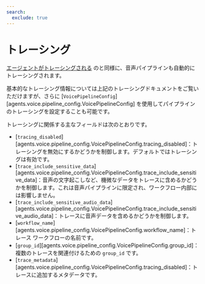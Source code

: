 ```yaml
---
search:
  exclude: true
---
```

# トレーシング

[エージェントがトレーシングされる](../tracing.md) のと同様に、音声パイプラインも自動的にトレーシングされます。

基本的なトレーシング情報については上記のトレーシングドキュメントをご覧いただけますが、さらに [`VoicePipelineConfig`][agents.voice.pipeline_config.VoicePipelineConfig] を使用してパイプラインのトレーシングを設定することも可能です。

トレーシングに関係する主なフィールドは次のとおりです。

-   [`tracing_disabled`][agents.voice.pipeline_config.VoicePipelineConfig.tracing_disabled]：トレーシングを無効にするかどうかを制御します。デフォルトではトレーシングは有効です。  
-   [`trace_include_sensitive_data`][agents.voice.pipeline_config.VoicePipelineConfig.trace_include_sensitive_data]：音声の文字起こしなど、機微なデータをトレースに含めるかどうかを制御します。これは音声パイプラインに限定され、ワークフロー内部には影響しません。  
-   [`trace_include_sensitive_audio_data`][agents.voice.pipeline_config.VoicePipelineConfig.trace_include_sensitive_audio_data]：トレースに音声データを含めるかどうかを制御します。  
-   [`workflow_name`][agents.voice.pipeline_config.VoicePipelineConfig.workflow_name]：トレース ワークフローの名前です。  
-   [`group_id`][agents.voice.pipeline_config.VoicePipelineConfig.group_id]：複数のトレースを関連付けるための `group_id` です。  
-   [`trace_metadata`][agents.voice.pipeline_config.VoicePipelineConfig.tracing_disabled]：トレースに追加するメタデータです。